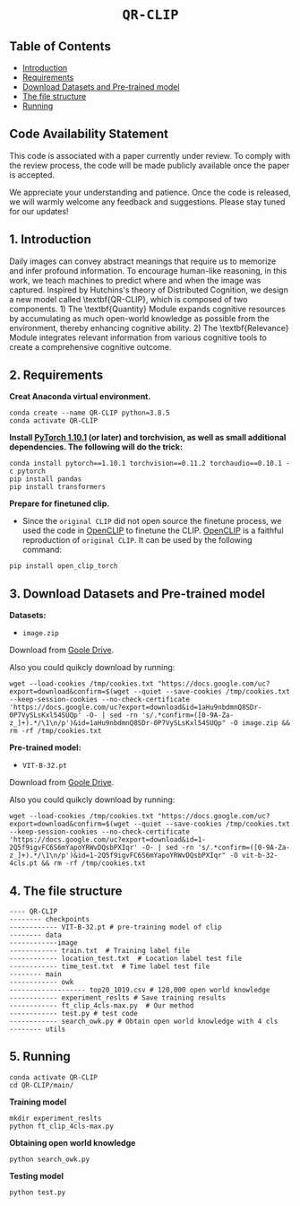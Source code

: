 # <p align=center>`QR-CLIP`</p><!-- omit in toc -->

## Table of Contents

  * [Introduction](#1-introduction)
  * [Requirements](#2-requirements)
  * [Download Datasets and Pre-trained model](#3-download-Datasets-and-Pre-trained-model)
  * [The file structure](#4-the-file-structure)
  * [Running](#5-running)

## Code Availability Statement
This code is associated with a paper currently under review. To comply with the review process, the code will be made publicly available once the paper is accepted. 

We appreciate your understanding and patience. Once the code is released, we will warmly welcome any feedback and suggestions. Please stay tuned for our updates!

## 1. Introduction
Daily images can convey abstract meanings that require us to memorize and infer profound information. To encourage human-like reasoning, in this work, we teach machines to predict where and when the image was captured.
Inspired by Hutchins's theory of Distributed Cognition, we design a new model called \textbf{QR-CLIP}, which is composed of two components. 1) The \textbf{Quantity} Module expands cognitive resources by accumulating as much open-world knowledge as possible from the environment, thereby enhancing cognitive ability. 2) The \textbf{Relevance} Module integrates relevant information from various cognitive tools to create a comprehensive cognitive outcome.
##  2. Requirements 

**Creat Anaconda virtual environment.**
```
conda create --name QR-CLIP python=3.8.5  
conda activate QR-CLIP
```
**Install [PyTorch 1.10.1](https://pytorch.org/get-started/locally) (or later) and torchvision, as well as small additional dependencies. The following will do the trick:**

```
conda install pytorch==1.10.1 torchvision==0.11.2 torchaudio==0.10.1 -c pytorch
pip install pandas
pip install transformers
```
**Prepare for finetuned clip.**

* Since the ```original CLIP``` did not open source the finetune process, we used the code in [OpenCLIP](https://github.com/mlfoundations/open_clip) to finetune the CLIP. [OpenCLIP](https://github.com/mlfoundations/open_clip) is a faithful reproduction of ```original CLIP```. It can be used by the following command:
```
pip install open_clip_torch
```

##  3. Download Datasets and Pre-trained model
**Datasets:**
* `image.zip`

Download from [Goole Drive](https://drive.google.com/file/d/1aHu9nbdmnQ8SDr-0P7VySLsKxl54SUQp/view?usp=sharing). 

Also you could quikcly download by running:

```
wget --load-cookies /tmp/cookies.txt "https://docs.google.com/uc?export=download&confirm=$(wget --quiet --save-cookies /tmp/cookies.txt --keep-session-cookies --no-check-certificate 'https://docs.google.com/uc?export=download&id=1aHu9nbdmnQ8SDr-0P7VySLsKxl54SUQp' -O- | sed -rn 's/.*confirm=([0-9A-Za-z_]+).*/\1\n/p')&id=1aHu9nbdmnQ8SDr-0P7VySLsKxl54SUQp" -O image.zip && rm -rf /tmp/cookies.txt
```

**Pre-trained model:**
*  `VIT-B-32.pt`

Download from [Goole Drive](https://drive.google.com/file/d/1-2Q5f9igvFC6S6mYapoYRWvDQsbPXIqr/view?usp=sharing).

Also you could quikcly download by running:
```
wget --load-cookies /tmp/cookies.txt "https://docs.google.com/uc?export=download&confirm=$(wget --quiet --save-cookies /tmp/cookies.txt --keep-session-cookies --no-check-certificate 'https://docs.google.com/uc?export=download&id=1-2Q5f9igvFC6S6mYapoYRWvDQsbPXIqr' -O- | sed -rn 's/.*confirm=([0-9A-Za-z_]+).*/\1\n/p')&id=1-2Q5f9igvFC6S6mYapoYRWvDQsbPXIqr" -O vit-b-32-4cls.pt && rm -rf /tmp/cookies.txt
```

## 4. The file structure

```
---- QR-CLIP
-------- checkpoints
------------ VIT-B-32.pt # pre-training model of clip
-------- data
------------image
------------ train.txt  # Training label file
------------ location_test.txt  # Location label test file
------------ time_test.txt  # Time label test file
-------- main
------------ owk 
------------------- top20_1019.csv # 120,000 open world knowledge
------------ experiment_reslts # Save training results
------------ ft_clip_4cls-max.py  # Our method
------------ test.py # test code
------------ search_owk.py # Obtain open world knowledge with 4 cls
-------- utils
```

##  5. Running 

```
conda activate QR-CLIP
cd QR-CLIP/main/
```
**Training model**
```
mkdir experiment_reslts
python ft_clip_4cls-max.py
```

**Obtaining open world knowledge**
```
python search_owk.py
```

**Testing model**
```
python test.py
```
